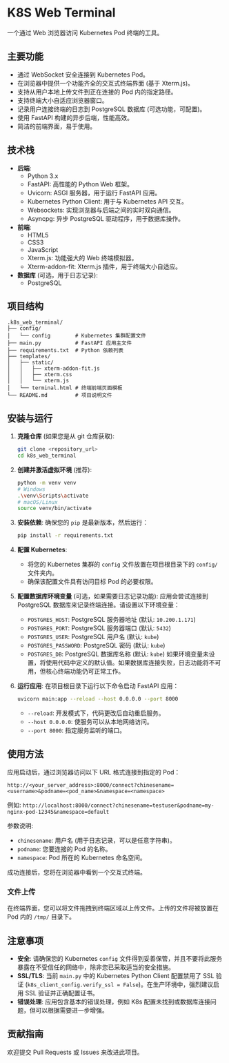# K8S Web Terminal

一个通过 Web 浏览器访问 Kubernetes Pod 终端的工具。

## 主要功能

*   通过 WebSocket 安全连接到 Kubernetes Pod。
*   在浏览器中提供一个功能齐全的交互式终端界面 (基于 Xterm.js)。
*   支持从用户本地上传文件到正在连接的 Pod 内的指定路径。
*   支持终端大小自适应浏览器窗口。
*   记录用户连接终端的日志到 PostgreSQL 数据库 (可选功能，可配置)。
*   使用 FastAPI 构建的异步后端，性能高效。
*   简洁的前端界面，易于使用。

## 技术栈

*   **后端**: 
    *   Python 3.x
    *   FastAPI: 高性能的 Python Web 框架。
    *   Uvicorn: ASGI 服务器，用于运行 FastAPI 应用。
    *   Kubernetes Python Client: 用于与 Kubernetes API 交互。
    *   Websockets: 实现浏览器与后端之间的实时双向通信。
    *   Asyncpg: 异步 PostgreSQL 驱动程序，用于数据库操作。
*   **前端**:
    *   HTML5
    *   CSS3
    *   JavaScript
    *   Xterm.js: 功能强大的 Web 终端模拟器。
    *   Xterm-addon-fit: Xterm.js 插件，用于终端大小自适应。
*   **数据库** (可选，用于日志记录):
    *   PostgreSQL

## 项目结构

```
.k8s_web_terminal/
├── config/
│   └── config        # Kubernetes 集群配置文件
├── main.py           # FastAPI 应用主文件
├── requirements.txt  # Python 依赖列表
├── templates/
│   ├── static/
│   │   ├── xterm-addon-fit.js
│   │   ├── xterm.css
│   │   └── xterm.js
│   └── terminal.html # 终端前端页面模板
└── README.md         # 项目说明文件
```

## 安装与运行

1.  **克隆仓库** (如果您是从 git 仓库获取):
    ```bash
    git clone <repository_url>
    cd k8s_web_terminal
    ```

2.  **创建并激活虚拟环境** (推荐):
    ```bash
    python -m venv venv
    # Windows
    .\venv\Scripts\activate
    # macOS/Linux
    source venv/bin/activate
    ```

3.  **安装依赖**: 
    确保您的 `pip` 是最新版本，然后运行：
    ```bash
    pip install -r requirements.txt
    ```

4.  **配置 Kubernetes**: 
    *   将您的 Kubernetes 集群的 `config` 文件放置在项目根目录下的 `config/` 文件夹内。
    *   确保该配置文件具有访问目标 Pod 的必要权限。

5.  **配置数据库环境变量** (可选，如果需要日志记录功能):
    应用会尝试连接到 PostgreSQL 数据库来记录终端连接。请设置以下环境变量：
    *   `POSTGRES_HOST`: PostgreSQL 服务器地址 (默认: `10.200.1.171`)
    *   `POSTGRES_PORT`: PostgreSQL 服务器端口 (默认: `5432`)
    *   `POSTGRES_USER`: PostgreSQL 用户名 (默认: `kube`)
    *   `POSTGRES_PASSWORD`: PostgreSQL 密码 (默认: `kube`)
    *   `POSTGRES_DB`: PostgreSQL 数据库名称 (默认: `kube`)
    如果环境变量未设置，将使用代码中定义的默认值。如果数据库连接失败，日志功能将不可用，但核心终端功能仍可正常工作。

6.  **运行应用**:
    在项目根目录下运行以下命令启动 FastAPI 应用：
    ```bash
    uvicorn main:app --reload --host 0.0.0.0 --port 8000
    ```
    *   `--reload`: 开发模式下，代码更改后自动重启服务。
    *   `--host 0.0.0.0`: 使服务可以从本地网络访问。
    *   `--port 8000`: 指定服务监听的端口。

## 使用方法

应用启动后，通过浏览器访问以下 URL 格式连接到指定的 Pod：

`http://<your_server_address>:8000/connect?chinesename=<username>&podname=<pod_name>&namespace=<namespace>`

例如:
`http://localhost:8000/connect?chinesename=testuser&podname=my-nginx-pod-12345&namespace=default`

参数说明:
*   `chinesename`: 用户名 (用于日志记录，可以是任意字符串)。
*   `podname`: 您要连接的 Pod 的名称。
*   `namespace`: Pod 所在的 Kubernetes 命名空间。

成功连接后，您将在浏览器中看到一个交互式终端。

### 文件上传

在终端界面，您可以将文件拖拽到终端区域以上传文件。上传的文件将被放置在 Pod 内的 `/tmp/` 目录下。

## 注意事项

*   **安全**: 请确保您的 Kubernetes `config` 文件得到妥善保管，并且不要将此服务暴露在不受信任的网络中，除非您已采取适当的安全措施。
*   **SSL/TLS**: 当前 `main.py` 中的 Kubernetes Python Client 配置禁用了 SSL 验证 (`k8s_client_config.verify_ssl = False`)。在生产环境中，强烈建议启用 SSL 验证并正确配置证书。
*   **错误处理**: 应用包含基本的错误处理，例如 K8s 配置未找到或数据库连接问题，但可以根据需要进一步增强。

## 贡献指南

欢迎提交 Pull Requests 或 Issues 来改进此项目。